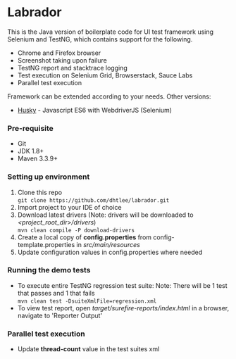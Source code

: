 # Labrador
This is the Java version of boilerplate code for UI test framework using Selenium and TestNG, which contains support for the following.
- Chrome and Firefox browser
- Screenshot taking upon failure
- TestNG report and stacktrace logging
- Test execution on Selenium Grid, Browserstack, Sauce Labs
- Parallel test execution

Framework can be extended according to your needs. Other versions:
- [Husky](https://github.com/dhtlee/husky) - Javascript ES6 with WebdriverJS (Selenium)

### Pre-requisite
- Git
- JDK 1.8+
- Maven 3.3.9+

### Setting up environment
1. Clone this repo
<br>`git clone https://github.com/dhtlee/labrador.git`
1. Import project to your IDE of choice
1. Download latest drivers (Note: drivers will be downloaded to _<project_root_dir>/drivers_)
<br>`mvn clean compile -P download-drivers`
1. Create a local copy of **config.properties** from config-template.properties in _src/main/resources_
1. Update configuration values in config.properties where needed

### Running the demo tests
- To execute entire TestNG regression test suite: Note: There will be 1 test that passes and 1 that fails
<br>`mvn clean test -DsuiteXmlFile=regression.xml` 
- To view test report, open _target/surefire-reports/index.html_ in a browser, navigate to 'Reporter Output'

### Parallel test execution
- Update **thread-count** value in the test suites xml
